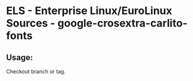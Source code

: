 # ELS - Enterprise Linux/EuroLinux Sources - google-crosextra-carlito-fonts 
## Usage:
  Checkout branch or tag.
